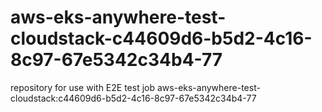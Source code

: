 # aws-eks-anywhere-test-cloudstack-c44609d6-b5d2-4c16-8c97-67e5342c34b4-77
repository for use with E2E test job aws-eks-anywhere-test-cloudstack:c44609d6-b5d2-4c16-8c97-67e5342c34b4-77
